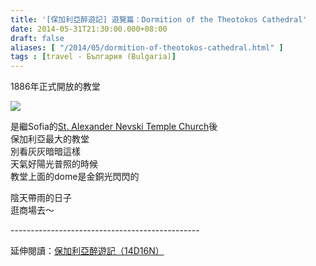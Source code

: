 ```yaml
---
title: '[保加利亞醉遊記] 遊覽篇：Dormition of the Theotokos Cathedral'
date: 2014-05-31T21:30:00.000+08:00
draft: false
aliases: [ "/2014/05/dormition-of-theotokos-cathedral.html" ]
tags : [travel - България (Bulgaria)]
---
```


1886年正式開放的教堂  

![](/images/bulgaria10c.jpg)

是繼Sofia的[St. Alexander Nevski Temple Church](https://hidie.net/bulgaria3h/)後  
保加利亞最大的教堂  
別看灰灰暗暗這樣  
天氣好陽光普照的時候  
教堂上面的dome是金銅光閃閃的  
  
陰天帶雨的日子  
逛商場去～  
  
\-----------------------------------------------  
  
延伸閱讀：[保加利亞醉遊記（14D16N）](https://hidie.net/bulgaria14d16n/)
